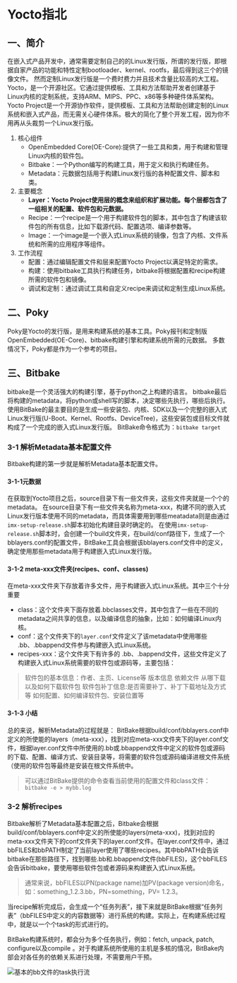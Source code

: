 # Yocto指北

## 一、简介

在嵌入式产品开发中，通常需要定制自己的的Linux发行版，所谓的发行版，即根据自家产品的功能和特性定制bootloader、kernel、rootfs，最后得到这三个的镜像文件。
然而定制Linux发行版是一个费时费力并且技术含量比较高的大工程。
Yocto，是一个开源社区。它通过提供模板、工具和方法帮助开发者创建基于Linux内核的定制系统，支持ARM、MIPS、PPC、x86等多种硬件体系架构。
Yocto Project是一个开源协作软件，提供模板、工具和方法帮助创建定制的Linux系统和嵌入式产品，而无需关心硬件体系。极大的简化了整个开发工程，因为你不用再从头裁剪一个Linux发行版。

1. 核心组件
   * OpenEmbedded Core(OE-Core):提供了一些工具和类，用于构建和管理Linux内核的软件包。
   * Bitbake：一个Python编写的构建工具，用于定义和执行构建任务。
   * Metadata：元数据包括用于构建Linux发行版的各种配置文件、脚本和类。
2. 主要概念
   * **Layer：Yocto Project使用层的概念来组织和扩展功能。每个层都包含了一组相关的配置、软件包和元数据。**
   * Recipe：一个recipe是一个用于构建软件包的脚本，其中包含了构建该软件包的所有信息，比如下载源代码、配置选项、编译参数等。
   * Image：一个image是一个嵌入式Linux系统的镜像，包含了内核、文件系统和所需的应用程序等组件。
3. 工作流程
   * 配置：通过编辑配置文件和层来配置Yocto Project以满足特定的需求。
   * 构建：使用bitbake工具执行构建任务，bitbake将根据配置和recipe构建所需的软件包和镜像。
   * 调试和定制：通过调试工具和自定义recipe来调试和定制生成Linux系统。

## 二、Poky

Poky是Yocto的发行版，是用来构建系统的基本工具。Poky报刊和定制版OpenEmbedded(OE-Core)、bitbake构建引擎和构建系统所需的元数据。
多数情况下，Poky都是作为一个参考的项目。

## 三、Bitbake

bitbake是一个灵活强大的构建引擎，基于python之上构建的语言。
bitbake最后将构建的metadata，将python或shell写的脚本，决定哪些先执行，哪些后执行。
使用BitBake的最主要目的是生成一些安装包、内核、SDK以及一个完整的嵌入式Linux发行版(U-Boot、Kernel、Rootfs、DeviceTree)，这些安装包或目标文件就构成了一个完成的嵌入式Linux发行版。
BitBake命令格式为：`bitbake target`

### 3-1 解析Metadata基本配置文件

Bitbake构建的第一步就是解析Metadata基本配置文件。

#### 3-1-1元数据

在获取到Yocto项目之后，source目录下有一些文件夹，这些文件夹就是一个个的metadata。
在source目录下有一些文件夹名称为meta-xxx，构建不同的嵌入式Linux发行版本使用不同的metadata，而具体需要用到哪些meatadata则是由通过`imx-setup-release.sh`脚本初始化构建目录时确定的。
在使用`imx-setup-release.sh`脚本时，会创建一个build文件夹，在build/conf路径下，生成了一个bblayers.conf的配置文件，BitBake工具会根据该bblayers.conf文件中的定义，确定使用那些metadata用于构建嵌入式Linux发行版。

#### 3-1-2 meta-xxx文件夹(recipes、conf、classes)

在meta-xxx文件夹下存放着许多文件，用于构建嵌入式Linux系统。其中三个十分重要

* class：这个文件夹下面存放着.bbclasses文件，其中包含了一些在不同的metadata之间共享的信息，以及编译信息的抽象，比如：如何编译Linux内核。
* conf：这个文件夹下的`layer.conf`文件定义了该metadata中使用哪些 .bb、.bbappend文件参与构建嵌入式Linux系统。
* recipes-xxx：这个文件夹下有许多的 .bb、.bappend文件，这些文件定义了构建嵌入式Linux系统需要的软件包或源码等，主要包括：

> 软件包的基本信息：作者、主页、License等
>版本信息
>依赖文件
>从哪下载以及如何下载软件包
>软件包补丁信息:是否需要补丁、补丁下载地址及方式等
>如何配置、如何编译软件包、安装位置等

#### 3-1-3 小结

总的来说，解析Metadata的过程就是：
BitBake根据build/conf/bblayers.conf中定义的所使能的layers（meta-xxx），找到对应meta-xxx文件夹下的layer.conf文件，根据layer.conf文件中所使用的.bb或.bbappend文件中定义的软件包或源码的下载、配置、编译方式、安装目录等，将需要的软件包或源码编译进根文件系统（使用的软件包等最终是安装在根文件系统中。

> 可以通过BitBake提供的命令查看当前使用的配置文件和class文件：
> `bitbake -e > mybb.log`

### 3-2 解析recipes

Bitbake解析了Metadata基本配置之后，Bitbake会根据build/conf/bblayers.conf中定义的所使能的layers(meta-xxx)，找到对应的meta-xxx文件夹下的conf文件夹下的layer.conf文件。在layer.conf文件中，通过bbFILES和bbPATH制定了当前layer使用了哪些recipes。其中bbPATH会告诉bitbake在那些路径下，找到哪些.bb和.bbappend文件(bbFILES)，这个bbFILES会告诉bitbake，要使用哪些软件包或者源码来构建嵌入式Linux系统。

>通常来说，bbFILES以PN(package name)加PV(package version)命名，如：something_1.2.3.bb，PN=something，PV= 1.2.3。

当recipe解析完成后，会生成一个“任务列表”，接下来就是BitBake根据“任务列表”（bbFILES中定义的内容数据等）进行系统的构建。实际上，在构建系统过程中，就是以一个个task的形式进行的。

BitBake构建系统时，都会分为多个任务执行，例如：fetch, unpack, patch, configure以及compile 。对于构建系统所使用的主机是多核的情况，BitBake内部会对各任务的依赖关系进行处理，不需要用户干预。

![基本的bb文件的task执行流](../photos/Basic_bb_file_execution_flow.png)

